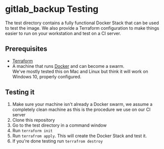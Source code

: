 # gitlab_backup Testing

The test directory contains a fully functional Docker Stack that can be used
to test the image.  We also provide a Terraform configuration to make things
easier to run on your workstation and test on a CI server.

## Prerequisites

* [Terraform](https://www.terraform.io/downloads.html)
* A machine that runs [Docker](https://www.docker.com/) and can become a swarm.  
  We've mostly tested this on Mac and Linux but think it will work on Windows
  10, properly configured.

## Testing it

1. Make sure your machine isn't already a Docker swarm, we assume a completely
  clean machine as this is the procedure we use on our CI server
1. Clone this repository
1. Go to the test directory in a command window
1. Run `terraform init`
1. Run  `terrafrom apply`. This will create the Docker Stack and test it.
1. If you're done testing run `terrafrom destroy`
